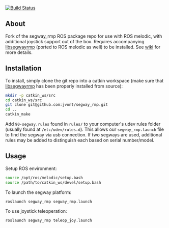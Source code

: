 [![Build Status](https://travis-ci.org/segwayrmp/segway-rmp-ros-pkg.png?branch=master)](https://travis-ci.org/segwayrmp/segway-rmp-ros-pkg)

## About

Fork of the segway_rmp ROS package repo for use with ROS melodic, with additional joystick support out of the box. Requires accompanying [libsegwayrmp](https://github.com/jvont/libsegwayrmp) (ported to ROS melodic as well) to be installed. See [wiki](https://wiki.ros.org/segway_rmp) for more details.

## Installation

To install, simply clone the git repo into a catkin workspace (make sure that [libsegwayrmp](https://github.com/jvont/libsegwayrmp) has been properly installed from source):

```bash
mkdir -p catkin_ws/src
cd catkin_ws/src
git clone git@github.com:jvont/segway_rmp.git
cd ..
catkin_make
```

Add `90-segway.rules` found in `rules/` to your computer's udev rules folder (usually found at `/etc/udev/rules.d`). This allows our `segway_rmp.launch` file to find the segway via usb connection. If two segways are used, additional rules may be added to distinguish each based on serial number/model.

## Usage

Setup ROS environment:

```bash
source /opt/ros/melodic/setup.bash
source /path/to/catkin_ws/devel/setup.bash
```

To launch the segway platform:

```bash
roslaunch segway_rmp segway_rmp.launch
```

To use joystick teleoperation:

```bash
roslaunch segway_rmp teleop_joy.launch
```
